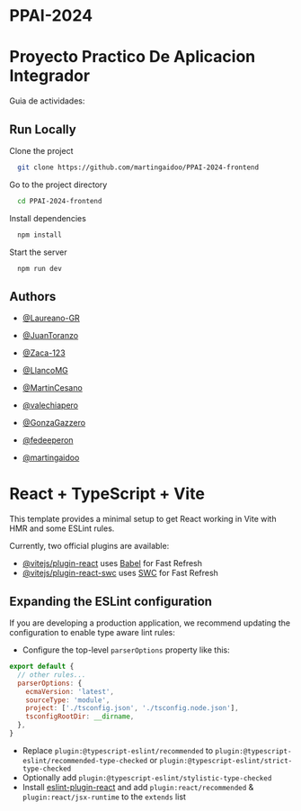 # PPAI-2024

# Proyecto Practico De Aplicacion Integrador

Guia de actividades:




## Run Locally

Clone the project

```bash
  git clone https://github.com/martingaidoo/PPAI-2024-frontend
```

Go to the project directory

```bash
  cd PPAI-2024-frontend
```

Install dependencies

```bash
  npm install
```

Start the server

```bash
  npm run dev
```


## Authors

- [@Laureano-GR](https://github.com/Laureano-GR)

- [@JuanToranzo](https://github.com/JuanToranzo)

- [@Zaca-123](https://github.com/Zaca-123)

- [@LlancoMG](https://github.com/LlancoMG)

- [@MartinCesano](https://github.com/MartinCesano)

- [@valechiapero](https://github.com/valechiapero)

- [@GonzaGazzero](https://github.com/GonzaGazzero)

- [@fedeeperon](https://github.com/fedeeperon)

- [@martingaidoo](https://github.com/martingaidoo)





# React + TypeScript + Vite

This template provides a minimal setup to get React working in Vite with HMR and some ESLint rules.

Currently, two official plugins are available:

- [@vitejs/plugin-react](https://github.com/vitejs/vite-plugin-react/blob/main/packages/plugin-react/README.md) uses [Babel](https://babeljs.io/) for Fast Refresh
- [@vitejs/plugin-react-swc](https://github.com/vitejs/vite-plugin-react-swc) uses [SWC](https://swc.rs/) for Fast Refresh

## Expanding the ESLint configuration

If you are developing a production application, we recommend updating the configuration to enable type aware lint rules:

- Configure the top-level `parserOptions` property like this:

```js
export default {
  // other rules...
  parserOptions: {
    ecmaVersion: 'latest',
    sourceType: 'module',
    project: ['./tsconfig.json', './tsconfig.node.json'],
    tsconfigRootDir: __dirname,
  },
}
```

- Replace `plugin:@typescript-eslint/recommended` to `plugin:@typescript-eslint/recommended-type-checked` or `plugin:@typescript-eslint/strict-type-checked`
- Optionally add `plugin:@typescript-eslint/stylistic-type-checked`
- Install [eslint-plugin-react](https://github.com/jsx-eslint/eslint-plugin-react) and add `plugin:react/recommended` & `plugin:react/jsx-runtime` to the `extends` list
